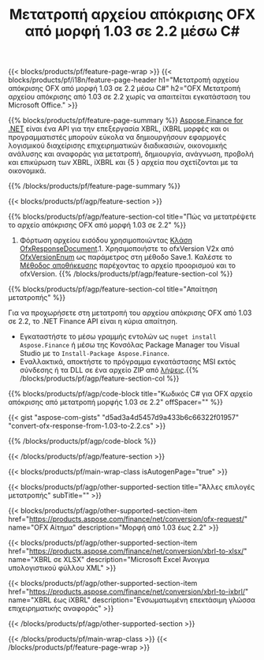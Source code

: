 ﻿---
title: Μετατροπή αρχείου απόκρισης OFX από μορφή 1.03 σε 2.2 μέσω C#
description: Δείγμα κώδικα για μετατροπή OFX αρχείου αιτήματος από 1.03 σε 2.2 C#. Χρησιμοποιήστε API παράδειγμα κώδικα για ομαδική αίτηση μετατροπής OFX εντός εφαρμογών που βασίζονται σε .NET. 
url: /el/net/conversion/ofx-response/
family: finance
platformtag: net
feature: conversion
informat: OFX Response 1.03
outformat: OFX Response 2.2
otherformats: OFX Response
---
{{< blocks/products/pf/feature-page-wrap >}}
{{< blocks/products/pf/i18n/feature-page-header h1="Μετατροπή αρχείου απόκρισης OFX από μορφή 1.03 σε 2.2 μέσω C#" h2="OFX Μετατροπή αρχείου απόκρισης από 1.03 σε 2.2 χωρίς να απαιτείται εγκατάσταση του Microsoft Office." >}}

{{% blocks/products/pf/feature-page-summary %}}
[Aspose.Finance for .NET](https://products.aspose.com/finance/net/) είναι ένα API για την επεξεργασία XBRL, iXBRL μορφές και οι προγραμματιστές μπορούν εύκολα να δημιουργήσουν εφαρμογές λογισμικού διαχείρισης επιχειρηματικών διαδικασιών, οικονομικής ανάλυσης και αναφοράς για μετατροπή, δημιουργία, ανάγνωση, προβολή και επικύρωση των XBRL, iXBRL και {5 } αρχεία που σχετίζονται με τα οικονομικά. 

{{% /blocks/products/pf/feature-page-summary %}}

{{< blocks/products/pf/agp/feature-section >}}

{{% blocks/products/pf/agp/feature-section-col title="Πώς να μετατρέψετε το αρχείο απόκρισης OFX από μορφή 1.03 σε 2.2" %}}
1. Φόρτωση αρχείου εισόδου χρησιμοποιώντας [Κλάση OfxResponseDocument](https://apireference.aspose.com/finance/net/aspose.finance.ofx/ofxresponsedocument).1. Χρησιμοποιήστε το ofxVersion V2x από [OfxVersionEnum](https://apireference.aspose.com/finance/net/aspose.finance.ofx/ofxversionenum) ως παράμετρος στη μέθοδο Save.1. Καλέστε το [Μέθοδος αποθήκευσης](https://apireference.aspose.com/finance/net/aspose.finance.ofx/ofxresponsedocument/methods/save) παρέχοντας το αρχείο προορισμού και το ofxVersion.
{{% /blocks/products/pf/agp/feature-section-col %}}

{{% blocks/products/pf/agp/feature-section-col title="Απαίτηση μετατροπής" %}}

Για να προχωρήσετε στη μετατροπή του αρχείου απόκρισης OFX από 1.03 σε 2.2, το .NET Finance API είναι η κύρια απαίτηση.
- Εγκαταστήστε το μέσω γραμμής εντολών ως ```nuget install Aspose.Finance``` ή μέσω της Κονσόλας Package Manager του Visual Studio με το ```Install-Package Aspose.Finance```.
- Εναλλακτικά, αποκτήστε το πρόγραμμα εγκατάστασης MSI εκτός σύνδεσης ή τα DLL σε ένα αρχείο ZIP από [λήψεις](https://downloads.aspose.com/finance/net).{{% /blocks/products/pf/agp/feature-section-col %}}

{{% blocks/products/pf/agp/code-block title="Κωδικός C# για OFX αρχείο απόκρισης από μετατροπή μορφής 1.03 σε 2.2" offSpacer="" %}}

{{< gist "aspose-com-gists" "d5ad3a4d5457d9a433b6c66322f01957" "convert-ofx-response-from-1.03-to-2.2.cs" >}}

{{% /blocks/products/pf/agp/code-block %}}

{{< /blocks/products/pf/agp/feature-section >}}

{{< blocks/products/pf/main-wrap-class isAutogenPage="true" >}}

{{< blocks/products/pf/agp/other-supported-section title="Άλλες επιλογές μετατροπής" subTitle="" >}}

{{< blocks/products/pf/agp/other-supported-section-item href="https://products.aspose.com/finance/net/conversion/ofx-request/" name="OFX Αίτημα" description="Μορφή από 1.03 έως 2.2" >}}

{{< blocks/products/pf/agp/other-supported-section-item href="https://products.aspose.com/finance/net/conversion/xbrl-to-xlsx/" name="XBRL σε XLSX" description="Microsoft Excel Άνοιγμα υπολογιστικού φύλλου XML" >}}

{{< blocks/products/pf/agp/other-supported-section-item href="https://products.aspose.com/finance/net/conversion/xbrl-to-ixbrl/" name="XBRL έως iXBRL" description="Ενσωματωμένη επεκτάσιμη γλώσσα επιχειρηματικής αναφοράς" >}}

{{< /blocks/products/pf/agp/other-supported-section >}}

{{< /blocks/products/pf/main-wrap-class >}}
{{< /blocks/products/pf/feature-page-wrap >}}